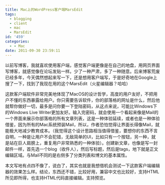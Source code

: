 ```yaml
---
title: Mac上的WordPress客户端MarsEdit
tags:
  - blogging
  - client
  - mac
  - MarsEdit
id: '459'
categories:
  - - Mac
date: 2011-09-30 23:59:11
---
```


以前写博客，我就喜欢使用客户端，感觉客户端更像是在自己的地盘，用网页界面写博客，就感觉像在论坛发贴一样。少了一种严肃，多了一种随意。后来博客荒废已经多年，今天偶然想起来写一下，还是想用客户端写，于是好奇地在Google上搜了一下，找到了我现在用的这个MarsEdit（火星编辑器？哈哈）

这款客户端软件非常完美地体现了MacOS的设计哲学，高度的用户友好，不把用户不懂的东西暴露给用户。你只需要告诉软件，你的部落格的网址是什么，然后他就帮你做好一切，最多是问你要一下登陆密码，从这点来说，可能比Windows下的Windows Live Writer更加友好。输入完密码，就会使用一个看起来像是Mail的一个界面来展示你部落格的所有文章列表，这是一种体验延续，或者也是一种体验借鉴，因为所有的Mac系统预装Mail，所以，作者恐怕觉得让界面长得像Mail，就能极大地减少教育成本。（我觉得这个设计思路相当值得借鉴，要想你的东西不言自明，一种是让用户不会犯错，无敌简单的UI，比如只有一个按钮，另一种，就是站在巨人肩膀上，重复用户非常熟悉的一种体验）。创建新文章，也像是写一封邮件一样，首先选一个blog（收件人），然后写标题，然后是tags，地下就是正文编辑区域。与Mail不同的是右侧多了分类列表和博文的基本属性。

本文写地有点四不像了，说白了，其实也就是我想借机会测试一下这款客户端编辑器的效果怎么样。结论，东西还不错，比较好用，兼容中文也比较好，支持HTML所见即所得，也支持HTML代码直接编辑。支持预览。